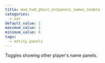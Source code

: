 ```yaml
---
title: mom_hud_ghost_entpanels_names_enable
categories:
  - var
default_value: 1
maximum_value: 1
minimum_value: 0
tags:
  - entity panels
---
```


Toggles showing other player's name panels.
